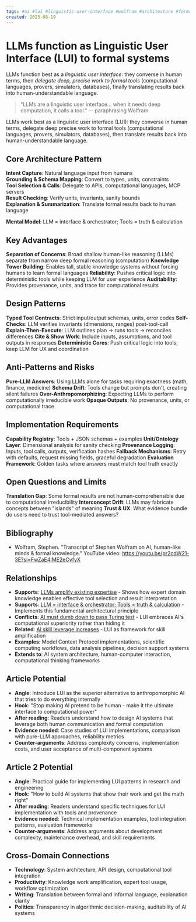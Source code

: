 ```yaml
---
tags: #ai #lui #linguistic-user-interface #wolfram #architecture #formal-systems #llm #tools #video
created: 2025-08-19
---
```


# LLMs function as Linguistic User Interface (LUI) to formal systems

LLMs function best as a *linguistic user interface*: they converse in human terms, then *delegate deep, precise work to formal tools* (computational languages, provers, simulators, databases), finally translating results back into human-understandable language.

> "LLMs are a linguistic user interface… when it needs deep computation, it calls a tool." -- paraphrasing Wolfram


LLMs work best as a linguistic user interface (LUI): they converse in human terms, delegate deep precise work to formal tools (computational languages, provers, simulators, databases), then translate results back into human-understandable language.


## Core Architecture Pattern

**Intent Capture**: Natural language input from humans  
**Grounding & Schema Mapping**: Convert to types, units, constraints  
**Tool Selection & Calls**: Delegate to APIs, computational languages, MCP servers  
**Result Checking**: Verify units, invariants, sanity bounds  
**Explanation & Summarization**: Translate formal results back to human language

**Mental Model**: LLM = interface & orchestrator; Tools = truth & calculation

## Key Advantages

**Separation of Concerns**: Broad shallow human-like reasoning (LLMs) separate from narrow deep formal reasoning (computation)
**Knowledge Tower Building**: Enables tall, stable knowledge systems without forcing humans to learn formal languages
**Reliability**: Pushes critical logic into deterministic tools while keeping LLM for user experience
**Auditability**: Provides provenance, units, and trace for computational results

## Design Patterns

**Typed Tool Contracts**: Strict input/output schemas, units, error codes
**Self-Checks**: LLM verifies invariants (dimensions, ranges) post-tool-call
**Explain-Then-Execute**: LLM outlines plan → runs tools → reconciles differences
**Cite & Show Work**: Include inputs, assumptions, and tool outputs in responses
**Deterministic Cores**: Push critical logic into tools; keep LLM for UX and coordination

## Anti-Patterns and Risks

**Pure-LLM Answers**: Using LLMs alone for tasks requiring exactness (math, finance, medicine)
**Schema Drift**: Tools change but prompts don't, creating silent failures
**Over-Anthropomorphizing**: Expecting LLMs to perform computationally irreducible work
**Opaque Outputs**: No provenance, units, or computational trace

## Implementation Requirements

**Capability Registry**: Tools + JSON schemas + examples
**Unit/Ontology Layer**: Dimensional analysis for sanity checking
**Provenance Logging**: Inputs, tool calls, outputs, verification hashes
**Fallback Mechanisms**: Retry with defaults, request missing fields, graceful degradation
**Evaluation Framework**: Golden tasks where answers must match tool truth exactly

## Open Questions and Limits

**Translation Gap**: Some formal results are not human-comprehensible due to computational irreducibility
**Interconcept Drift**: LLMs may fabricate concepts between "islands" of meaning
**Trust & UX**: What evidence bundle do users need to trust tool-mediated answers?

## Bibliography

- Wolfram, Stephen. "Transcript of Stephen Wolfram on AI, human-like minds & formal knowledge." YouTube video: https://youtu.be/pr2cdW21-3E?si=FwZaE4IME2eCvfyX

## Relationships
- **Supports**: [LLMs amplify existing expertise](ai-llm-amplify-expertise.md) - Shows how expert domain knowledge enables effective tool selection and result interpretation
- **Supports**: [LLM = interface & orchestrator; Tools = truth & calculation](ai-llm-orchestrator-tools-truth.md) - Implements this fundamental architectural principle
- **Conflicts**: [AI must dumb down to pass Turing test](ai-turing-test-dumbing-down.md) - LUI embraces AI's computational superiority rather than hiding it
- **Related**: [AI skill leverage increases](ai-skill-leverage-amplifies.md) - LUI as framework for skill amplification
- **Examples**: Model Context Protocol implementations, scientific computing workflows, data analysis pipelines, decision support systems
- **Extends to**: AI system architecture, human-computer interaction, computational thinking frameworks

## Article Potential
- **Angle**: Introduce LUI as the superior alternative to anthropomorphic AI that tries to do everything internally
- **Hook**: "Stop making AI pretend to be human - make it the ultimate interface to computational power"
- **After reading**: Readers understand how to design AI systems that leverage both human communication and formal computation
- **Evidence needed**: Case studies of LUI implementations, comparison with pure-LLM approaches, reliability metrics
- **Counter-arguments**: Address complexity concerns, implementation costs, and user acceptance of multi-component systems

## Article 2 Potential
- **Angle**: Practical guide for implementing LUI patterns in research and engineering
- **Hook**: "How to build AI systems that show their work and get the math right"
- **After reading**: Readers understand specific techniques for LUI implementation with tools and provenance
- **Evidence needed**: Technical implementation examples, tool integration patterns, evaluation frameworks
- **Counter-arguments**: Address arguments about development complexity, maintenance overhead, and skill requirements

## Cross-Domain Connections
- **Technology**: System architecture, API design, computational tool integration
- **Productivity**: Knowledge work amplification, expert tool usage, workflow optimization
- **Writing**: Translation between formal and informal language, explanation clarity
- **Politics**: Transparency in algorithmic decision-making, auditability of AI systems
